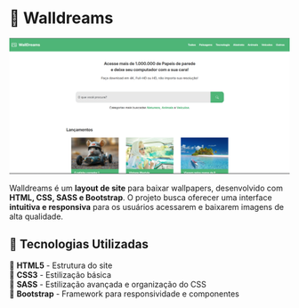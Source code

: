 # 🌟 Walldreams

![Preview wallDreams](./assets/img/preview/image.png)

Walldreams é um **layout de site** para baixar wallpapers, desenvolvido com **HTML, CSS, SASS e Bootstrap**. O projeto busca oferecer uma interface **intuitiva e responsiva** para os usuários acessarem e baixarem imagens de alta qualidade.

## 🚀 Tecnologias Utilizadas

🔹 **HTML5** - Estrutura do site  
🔹 **CSS3** - Estilização básica  
🔹 **SASS** - Estilização avançada e organização do CSS  
🔹 **Bootstrap** - Framework para responsividade e componentes  


